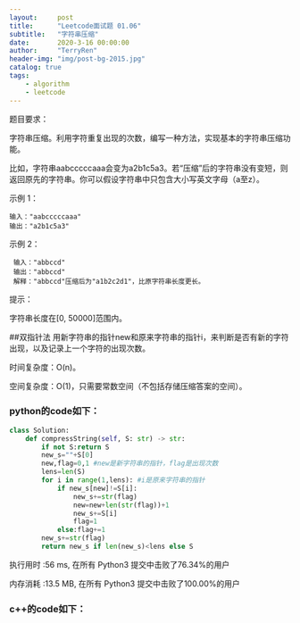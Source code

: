 ```yaml
---
layout:     post
title:      "Leetcode面试题 01.06"
subtitle:   "字符串压缩"
date:       2020-3-16 00:00:00
author:     "TerryRen"
header-img: "img/post-bg-2015.jpg"
catalog: true
tags:
    - algorithm
    - leetcode
---
```

题目要求：

字符串压缩。利用字符重复出现的次数，编写一种方法，实现基本的字符串压缩功能。

比如，字符串aabcccccaaa会变为a2b1c5a3。若“压缩”后的字符串没有变短，则返回原先的字符串。你可以假设字符串中只包含大小写英文字母（a至z）。





示例 1：
```
输入："aabcccccaaa"
输出："a2b1c5a3"
```


示例 2：
```
 输入："abbccd"
 输出："abbccd"
 解释："abbccd"压缩后为"a1b2c2d1"，比原字符串长度更长。
```
提示：

字符串长度在[0, 50000]范围内。

##双指针法
用新字符串的指针new和原来字符串的指针i，来判断是否有新的字符出现，以及记录上一个字符的出现次数。

时间复杂度：O(n)。

空间复杂度：O(1)，只需要常数空间（不包括存储压缩答案的空间）。



### python的code如下：


```python
class Solution:
    def compressString(self, S: str) -> str:
        if not S:return S
        new_s=""+S[0]
        new,flag=0,1 #new是新字符串的指针，flag是出现次数
        lens=len(S)
        for i in range(1,lens): #i是原来字符串的指针
            if new_s[new]!=S[i]:
                new_s+=str(flag)
                new=new+len(str(flag))+1
                new_s+=S[i]
                flag=1               
            else:flag+=1
        new_s+=str(flag)
        return new_s if len(new_s)<lens else S
```
执行用时 :56 ms, 在所有 Python3 提交中击败了76.34%的用户

内存消耗 :13.5 MB, 在所有 Python3 提交中击败了100.00%的用户
### c++的code如下：

```c

```
